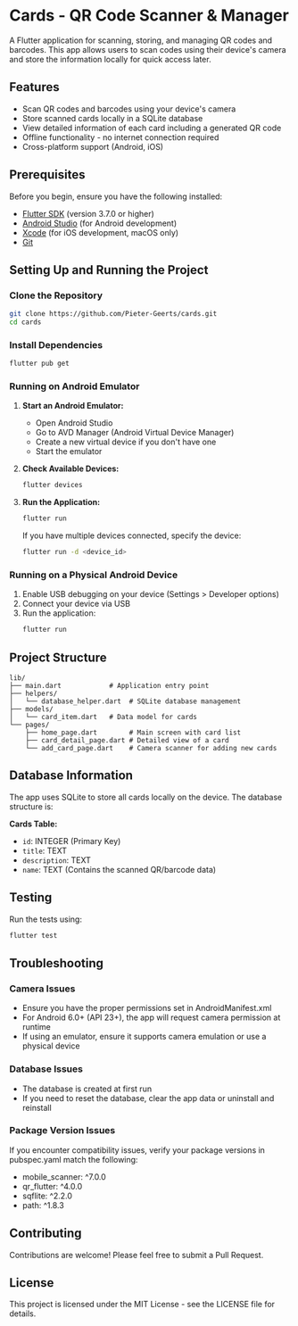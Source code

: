 # Cards - QR Code Scanner & Manager

A Flutter application for scanning, storing, and managing QR codes and barcodes. This app allows users to scan codes using their device's camera and store the information locally for quick access later.

## Features

- Scan QR codes and barcodes using your device's camera
- Store scanned cards locally in a SQLite database
- View detailed information of each card including a generated QR code
- Offline functionality - no internet connection required
- Cross-platform support (Android, iOS)

## Prerequisites

Before you begin, ensure you have the following installed:

- [Flutter SDK](https://flutter.dev/docs/get-started/install) (version 3.7.0 or higher)
- [Android Studio](https://developer.android.com/studio) (for Android development)
- [Xcode](https://developer.apple.com/xcode/) (for iOS development, macOS only)
- [Git](https://git-scm.com/)

## Setting Up and Running the Project

### Clone the Repository

```bash
git clone https://github.com/Pieter-Geerts/cards.git
cd cards
```

### Install Dependencies

```bash
flutter pub get
```

### Running on Android Emulator

1. **Start an Android Emulator:**

   - Open Android Studio
   - Go to AVD Manager (Android Virtual Device Manager)
   - Create a new virtual device if you don't have one
   - Start the emulator

2. **Check Available Devices:**

   ```bash
   flutter devices
   ```

3. **Run the Application:**

   ```bash
   flutter run
   ```

   If you have multiple devices connected, specify the device:

   ```bash
   flutter run -d <device_id>
   ```

### Running on a Physical Android Device

1. Enable USB debugging on your device (Settings > Developer options)
2. Connect your device via USB
3. Run the application:
   ```bash
   flutter run
   ```

## Project Structure

```
lib/
├── main.dart            # Application entry point
├── helpers/
│   └── database_helper.dart  # SQLite database management
├── models/
│   └── card_item.dart   # Data model for cards
└── pages/
    ├── home_page.dart        # Main screen with card list
    ├── card_detail_page.dart # Detailed view of a card
    └── add_card_page.dart    # Camera scanner for adding new cards
```

## Database Information

The app uses SQLite to store all cards locally on the device. The database structure is:

**Cards Table:**

- `id`: INTEGER (Primary Key)
- `title`: TEXT
- `description`: TEXT
- `name`: TEXT (Contains the scanned QR/barcode data)

## Testing

Run the tests using:

```bash
flutter test
```

## Troubleshooting

### Camera Issues

- Ensure you have the proper permissions set in AndroidManifest.xml
- For Android 6.0+ (API 23+), the app will request camera permission at runtime
- If using an emulator, ensure it supports camera emulation or use a physical device

### Database Issues

- The database is created at first run
- If you need to reset the database, clear the app data or uninstall and reinstall

### Package Version Issues

If you encounter compatibility issues, verify your package versions in pubspec.yaml match the following:

- mobile_scanner: ^7.0.0
- qr_flutter: ^4.0.0
- sqflite: ^2.2.0
- path: ^1.8.3

## Contributing

Contributions are welcome! Please feel free to submit a Pull Request.

## License

This project is licensed under the MIT License - see the LICENSE file for details.
